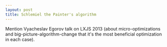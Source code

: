 ```yaml
---
layout: post
title: Schlemiel the Painter's algorithm
---
```


Mention Vyacheslav Egorov talk on LXJS 2013 (about micro-optimizations and big-picture-algorithm-change that it's the most beneficial optimization in each case).